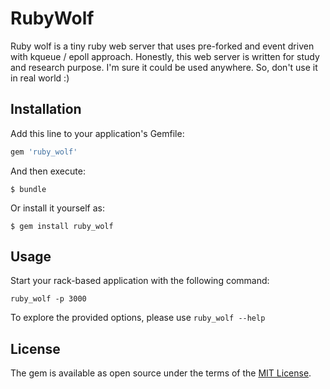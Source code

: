# RubyWolf

Ruby wolf is a tiny ruby web server that uses pre-forked and event driven with kqueue / epoll approach. Honestly, this web server is written for study and research purpose. I'm sure it could be used anywhere. So, don't use it in real world :)

## Installation

Add this line to your application's Gemfile:

```ruby
gem 'ruby_wolf'
```

And then execute:

    $ bundle

Or install it yourself as:

    $ gem install ruby_wolf

## Usage

Start your rack-based application with the following command:

`ruby_wolf -p 3000`

To explore the provided options, please use `ruby_wolf --help`

## License

The gem is available as open source under the terms of the [MIT License](http://opensource.org/licenses/MIT).

